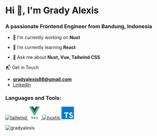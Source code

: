 <h1>Hi 👋, I'm Grady Alexis</h1>
<h3>A passionate Frontend Engineer from Bandung, Indonesia</h3>

- 🔭 I’m currently working on **Nuxt**

- 🌱 I’m currently learning **React**

- 💬 Ask me about **Nuxt, Vue, Tailwind CSS**


📬 Get in Touch
- **gradyalexis88@gmail.com**
- <a href='https://www.linkedin.com/in/grady-alexis/'>LinkedIn</a>


<h3 align="left">Languages and Tools:</h3>
<p align="left">
  <a href="https://tailwindcss.com/" target="_blank"> 
    <img src="https://www.vectorlogo.zone/logos/tailwindcss/tailwindcss-icon.svg" alt="tailwind" width="40" height="40"/>
  </a> 
  <a href="https://vuejs.org/" target="_blank"> 
    <img src="https://raw.githubusercontent.com/devicons/devicon/master/icons/vuejs/vuejs-original-wordmark.svg" alt="vuejs" width="40" height="40"/>
  </a>
  <a href="https://nuxtjs.org/" target="_blank"> 
    <img src="https://nuxtjs.org/design-kit/colored-logo.png" alt="nuxtjs" width="40" height="40"/>
  </a>
  <a href="https://www.typescriptlang.org/" target="_blank">
    <img src="https://raw.githubusercontent.com/devicons/devicon/master/icons/typescript/typescript-original.svg" alt="typescript" width="40" height="40"/> 
  </a>
</p>



<p><img align="center" src="https://github-readme-stats.vercel.app/api?username=gradyalexis&show_icons=true&locale=en&theme=tokyonight" alt="gradyalexis" /></p>

